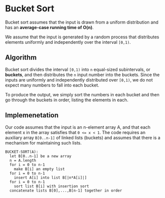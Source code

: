 # Bucket Sort

Bucket sort assumes that the input is drawn from a uniform distribution and has an __average-case running time of O(n)__.

We assume that the input is generated by a random process that distributes elements uniformly and independently over the interval `[0,1)`.

## Algorithm

Bucket sort divides the interval `[0,1)` into `n` equal-sized subintervals, or __buckets__, and then distributes the `n` input number into the buckets. Since the inputs are uniformly and independently distributed over `[0,1)`, we do not expect many numbers to fall into each bucket.

To produce the output, we simply sort the numbers in each bucket and then go through the buckets in order, listing the elements in each.

## Implemenetation

Our code assumes that the input is an n-element array A, and that each element x in the array satisfies that `0 <= x < 1`. The code requires an auxiliary array `B[0..n-1]` of linked lists (buckets) and assumes that there is a mechanism for maintaining such lists.

```
BUCKET-SORT(A):
  let B[0..n-1] be a new array
  n = A.length
  for i = 0 to n-1
    make B[i] an empty list
  for i = 0 to n-1
    insert A[i] into list B[|n*A[i]|]
  for i = 0 to n-1
    sort list B[i] with insertion sort
  concatenate lists B[0],...,B[n-1] together in order
```
